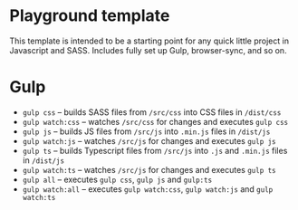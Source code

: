 # Playground template

This template is intended to be a starting point for any quick little project in
Javascript and SASS. Includes fully set up Gulp, browser-sync, and so on.

# Gulp

* `gulp css` – builds SASS files from `/src/css` into CSS files in `/dist/css`
* `gulp watch:css` – watches `/src/css` for changes and executes `gulp css`
* `gulp js` – builds JS files from `/src/js` into `.min.js` files in `/dist/js`
* `gulp watch:js` – watches `/src/js` for changes and executes `gulp js`
* `gulp ts` – builds Typescript files from `/src/js` into `.js` and `.min.js` files in `/dist/js`
* `gulp watch:ts` – watches `/src/js` for changes and executes `gulp ts`
* `gulp all` – executes `gulp css`, `gulp js` and `gulp:ts`
* `gulp watch:all` – executes `gulp watch:css`, `gulp watch:js` and `gulp watch:ts`
